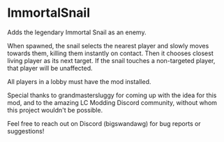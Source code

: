 # ImmortalSnail
Adds the legendary Immortal Snail as an enemy.

When spawned, the snail selects the nearest player and slowly moves towards them, killing them instantly on contact.
Then it chooses closest living player as its next target.
If the snail touches a non-targeted player, that player will be unaffected.

All players in a lobby must have the mod installed.

Special thanks to grandmastersluggy for coming up with the idea for this mod, and to the amazing LC Modding Discord community, without whom this project wouldn't be possible.

Feel free to reach out on Discord (bigswandawg) for bug reports or suggestions!
